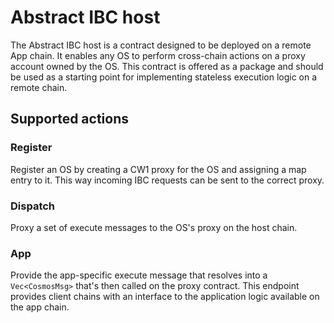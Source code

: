 # Abstract IBC host

The Abstract IBC host is a contract designed to be deployed on a remote App chain. It enables any OS to perform cross-chain actions on a proxy account owned by the OS. This contract is offered as a package and should be used as a starting point for implementing stateless execution logic on a remote chain. 

## Supported actions

### Register
Register an OS by creating a CW1 proxy for the OS and assigning a map entry to it. This way incoming IBC requests can be sent to the correct proxy. 

### Dispatch
Proxy a set of execute messages to the OS's proxy on the host chain. 

### App
Provide the app-specific execute message that resolves into a `Vec<CosmosMsg>` that's then called on the proxy contract.
This endpoint provides client chains with an interface to the application logic available on the app chain. 
